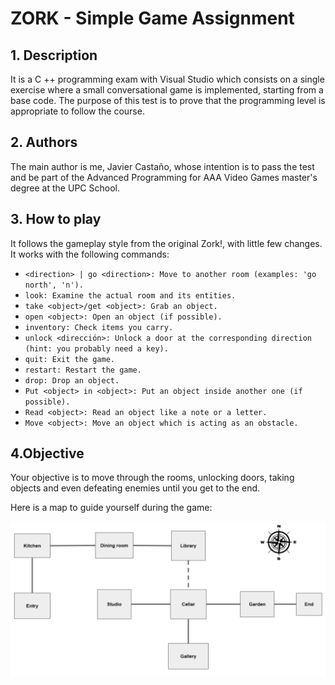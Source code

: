 # ZORK - Simple Game Assignment
## 1. Description
It is a C ++ programming exam with Visual Studio which consists on a single exercise where a small conversational game is implemented, starting from a base code. The purpose of this test is to prove that the programming level is appropriate to follow the course. 

## 2. Authors
The main author is me, Javier Castaño, whose intention is to pass the test and be part of the Advanced Programming for AAA Video Games master's degree at the UPC School.

## 3. How to play
It follows the gameplay style from the original Zork!, with little few changes. It works with the following commands:

- `<direction> | go <direction>: Move to another room (examples: 'go north', 'n').`
- `look: Examine the actual room and its entities.`
- `take <object>/get <object>: Grab an object.`
- `open <object>: Open an object (if possible).`
- `inventory: Check items you carry.`
- `unlock <dirección>: Unlock a door at the corresponding direction (hint: you probably need a key).`
- `quit: Exit the game.`
- `restart: Restart the game.`
- `drop: Drop an object.`
- `Put <object> in <object>: Put an object inside another one (if possible).`
- `Read <object>: Read an object like a note or a letter.`
- `Move <object>: Move an object which is acting as an obstacle.`

## 4.Objective
Your objective is to move through the rooms, unlocking doors, taking objects and even defeating enemies until you get to the end.

Here is a map to guide yourself during the game:

![alt text](https://github.com/javiercasman/Zork/blob/main/Zork/map.png?raw=true)